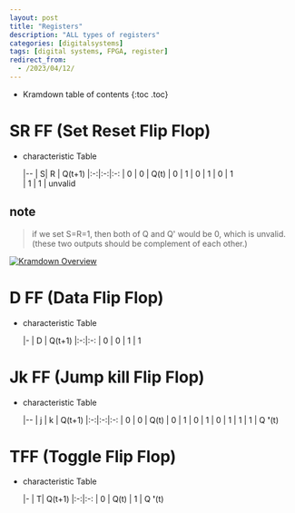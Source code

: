 ```yaml
---
layout: post
title: "Registers"
description: "ALL types of registers"
categories: [digitalsystems]
tags: [digital systems, FPGA, register]
redirect_from:
  - /2023/04/12/
---
```



* Kramdown table of contents
{:toc .toc}

# SR FF (Set Reset Flip Flop) 

* characteristic Table

    |--
    | S| R | Q(t+1) 
    |:-:|:-:|:-:
    | 0 | 0 | Q(t) 
    | 0 | 1 | 0 
    | 1 | 0 | 1  
    | 1 | 1 | unvalid 
    
## note
> if we set S=R=1, then both of Q and Q' would be 0, which is unvalid.(these two outputs should be complement of each other.)
<a class="post-image" href="/assets/images/posts/nor.jpg">
<img itemprop="image" data-src="/assets/images/posts/nor.jpg" src="/assets/javascripts/unveil/loader.gif" alt="Kramdown Overview" />
</a>

  


# D FF (Data Flip Flop)

* characteristic Table

    |-
    | D | Q(t+1) 
    |:-:|:-:
    | 0 | 0 
    | 1 | 1 
  
# Jk FF (Jump kill Flip Flop)

* characteristic Table

    |--
    | j | k | Q(t+1) 
    |:-:|:-:|:-:
    | 0 | 0 | Q(t) 
    | 0 | 1 | 0
    | 1 | 0 | 1 
    | 1 | 1 | Q **'**(t) 
  
# TFF (Toggle Flip Flop)

* characteristic Table

    |-
    | T| Q(t+1) 
    |:-:|:-:
    | 0 | Q(t) 
    | 1 | Q **'**(t) 
  

